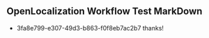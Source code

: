 ## OpenLocalization Workflow Test MarkDown
* 3fa8e799-e307-49d3-b863-f0f8eb7ac2b7 thanks!

<!--HONumber=Aug16_HO1-->


